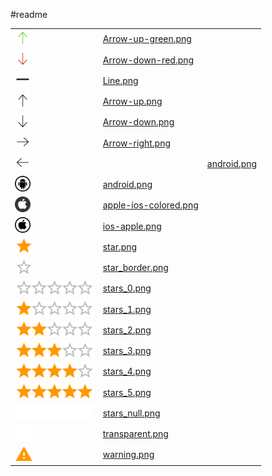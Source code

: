 #readme

<table>
<tr><td><img src="Arrow-up-green.png" height="25" /></td><td><a href="Arrow-up-green.png" target="_blank">Arrow-up-green.png</a></td></tr>
<tr><td><img src="Arrow-down-red.png" height="25" /></td><td><a href="Arrow-down-red.png" target="_blank">Arrow-down-red.png</a></td></tr>
<tr><td><img src="Line.png" height="25" /></td><td><a href="Line.png" target="_blank">Line.png</a></td></tr>
<tr><td><img src="Arrow-up.png" height="25" /></td><td><a href="Arrow-up.png" target="_blank">Arrow-up.png</a></td></tr>
<tr><td><img src="Arrow-down.png" height="25" /></td><td><a href="Arrow-down.png" target="_blank">Arrow-down.png</a></td></tr>
<tr><td><img src="Arrow-right.png" height="25" /></td><td><a href="Arrow-right.png" target="_blank">Arrow-right.png</a></td></tr>
<tr><td><img src="Arrow-left.png" height="25" /></td><td><a href=Arrow-left.png" target="_blankArrow-left.png</a></td></tr>

<tr><td><img src="android.png" height="25" /></td><td><a href="android.png" target="_blank">android.png</a></td></tr>
<tr><td><img src="android.png" height="25" /></td><td><a href="android.png" target="_blank">android.png</a></td></tr>
<tr><td><img src="apple-ios-colored.png" height="25" /></td><td><a href="apple-ios-colored.png" target="_blank">apple-ios-colored.png</a></td></tr>
<tr><td><img src="ios-apple.png" height="25" /></td><td><a href="ios-apple.png" target="_blank">ios-apple.png</a></td></tr>
<tr><td><img src="star.png" height="25" /></td><td><a href="star.png" target="_blank">star.png</a></td></tr>
<tr><td><img src="star_border.png" height="25" /></td><td><a href="star_border.png" target="_blank">star_border.png</a></td></tr>
<tr><td><img src="stars_0.png" height="25" /></td><td><a href="stars_0.png" target="_blank">stars_0.png</a></td></tr>
<tr><td><img src="stars_1.png" height="25" /></td><td><a href="stars_1.png" target="_blank">stars_1.png</a></td></tr>
<tr><td><img src="stars_2.png" height="25" /></td><td><a href="stars_2.png" target="_blank">stars_2.png</a></td></tr>
<tr><td><img src="stars_3.png" height="25" /></td><td><a href="stars_3.png" target="_blank">stars_3.png</a></td></tr>
<tr><td><img src="stars_4.png" height="25" /></td><td><a href="stars_4.png" target="_blank">stars_4.png</a></td></tr>
<tr><td><img src="stars_5.png" height="25" /></td><td><a href="stars_5.png" target="_blank">stars_5.png</a></td></tr>
<tr><td><img src="stars_null.png" height="25" /></td><td><a href="stars_null.png" target="_blank">stars_null.png</a></td></tr>
<tr><td><img src="transparent.png" height="25" /></td><td><a href="transparent.png" target="_blank">transparent.png</a></td></tr>
<tr><td><img src="warning.png" height="25" /></td><td><a href="warning.png" target="_blank">warning.png</a></td></tr>
</table>